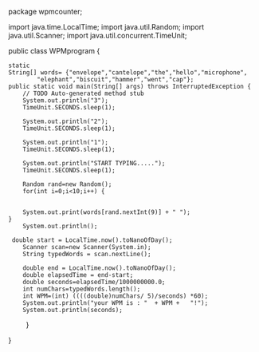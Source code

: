 package wpmcounter;

import java.time.LocalTime;
import java.util.Random;
import java.util.Scanner;
import java.util.concurrent.TimeUnit;

public class WPMprogram {
	
	static 
	String[] words= {"envelope","cantelope","the","hello","microphone",
			"elephant","biscuit","hammer","went","cap"};
	public static void main(String[] args) throws InterruptedException {
		// TODO Auto-generated method stub
		System.out.println("3");
		TimeUnit.SECONDS.sleep(1);
		
        System.out.println("2");
        TimeUnit.SECONDS.sleep(1);
        
        System.out.println("1");
        TimeUnit.SECONDS.sleep(1);
        
        System.out.println("START TYPING.....");
        TimeUnit.SECONDS.sleep(1);
        
        Random rand=new Random();
        for(int i=0;i<10;i++) {
        	
        
        System.out.print(words[rand.nextInt(9)] + " ");
	}
        System.out.println();
        
     double start = LocalTime.now().toNanoOfDay();
        Scanner scan=new Scanner(System.in);
        String typedWords = scan.nextLine();
        
        double end = LocalTime.now().toNanoOfDay();
        double elapsedTime = end-start;
        double seconds=elapsedTime/1000000000.0;
        int numChars=typedWords.length();
        int WPM=(int) ((((double)numChars/ 5)/seconds) *60);
        System.out.println("your WPM is : "  + WPM +   "!");
        System.out.println(seconds);
        
	}
	

}
